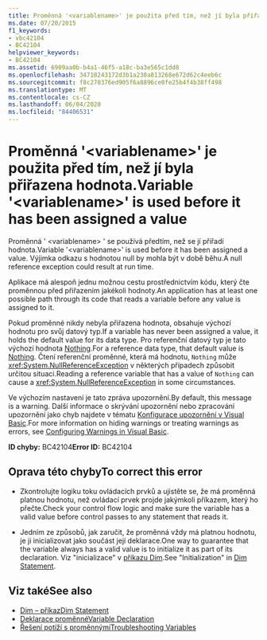 ```yaml
---
title: Proměnná '<variablename>' je použita před tím, než jí byla přiřazena hodnota.
ms.date: 07/20/2015
f1_keywords:
- vbc42104
- BC42104
helpviewer_keywords:
- BC42104
ms.assetid: 6909aa0b-b4a1-46f5-a18c-ba3e565c1dd8
ms.openlocfilehash: 34718243172d3b1a238a813268e672d62c4eeb6c
ms.sourcegitcommit: f8c270376ed905f6a8896ce0fe25b4f4b38ff498
ms.translationtype: MT
ms.contentlocale: cs-CZ
ms.lasthandoff: 06/04/2020
ms.locfileid: "84406531"
---
```

# <a name="variable-variablename-is-used-before-it-has-been-assigned-a-value"></a><span data-ttu-id="b3b7a-102">Proměnná '\<variablename>' je použita před tím, než jí byla přiřazena hodnota.</span><span class="sxs-lookup"><span data-stu-id="b3b7a-102">Variable '\<variablename>' is used before it has been assigned a value</span></span>
<span data-ttu-id="b3b7a-103">Proměnná ' \<variablename> ' se používá předtím, než se jí přiřadí hodnota.</span><span class="sxs-lookup"><span data-stu-id="b3b7a-103">Variable '\<variablename>' is used before it has been assigned a value.</span></span> <span data-ttu-id="b3b7a-104">Výjimka odkazu s hodnotou null by mohla být v době běhu.</span><span class="sxs-lookup"><span data-stu-id="b3b7a-104">A null reference exception could result at run time.</span></span>  
  
 <span data-ttu-id="b3b7a-105">Aplikace má alespoň jednu možnou cestu prostřednictvím kódu, který čte proměnnou před přiřazením jakékoli hodnoty.</span><span class="sxs-lookup"><span data-stu-id="b3b7a-105">An application has at least one possible path through its code that reads a variable before any value is assigned to it.</span></span>  
  
 <span data-ttu-id="b3b7a-106">Pokud proměnné nikdy nebyla přiřazena hodnota, obsahuje výchozí hodnotu pro svůj datový typ.</span><span class="sxs-lookup"><span data-stu-id="b3b7a-106">If a variable has never been assigned a value, it holds the default value for its data type.</span></span> <span data-ttu-id="b3b7a-107">Pro referenční datový typ je tato výchozí hodnota [Nothing](../nothing.md).</span><span class="sxs-lookup"><span data-stu-id="b3b7a-107">For a reference data type, that default value is [Nothing](../nothing.md).</span></span> <span data-ttu-id="b3b7a-108">Čtení referenční proměnné, která má hodnotu, `Nothing` může <xref:System.NullReferenceException> v některých případech způsobit určitou situaci.</span><span class="sxs-lookup"><span data-stu-id="b3b7a-108">Reading a reference variable that has a value of `Nothing` can cause a <xref:System.NullReferenceException> in some circumstances.</span></span>  
  
 <span data-ttu-id="b3b7a-109">Ve výchozím nastavení je tato zpráva upozornění.</span><span class="sxs-lookup"><span data-stu-id="b3b7a-109">By default, this message is a warning.</span></span> <span data-ttu-id="b3b7a-110">Další informace o skrývání upozornění nebo zpracování upozornění jako chyb najdete v tématu [Konfigurace upozornění v Visual Basic](/visualstudio/ide/configuring-warnings-in-visual-basic).</span><span class="sxs-lookup"><span data-stu-id="b3b7a-110">For more information on hiding warnings or treating warnings as errors, see [Configuring Warnings in Visual Basic](/visualstudio/ide/configuring-warnings-in-visual-basic).</span></span>  
  
 <span data-ttu-id="b3b7a-111">**ID chyby:** BC42104</span><span class="sxs-lookup"><span data-stu-id="b3b7a-111">**Error ID:** BC42104</span></span>  
  
## <a name="to-correct-this-error"></a><span data-ttu-id="b3b7a-112">Oprava této chyby</span><span class="sxs-lookup"><span data-stu-id="b3b7a-112">To correct this error</span></span>  
  
- <span data-ttu-id="b3b7a-113">Zkontrolujte logiku toku ovládacích prvků a ujistěte se, že má proměnná platnou hodnotu, než ovládací prvek projde jakýmkoli příkazem, který ho přečte.</span><span class="sxs-lookup"><span data-stu-id="b3b7a-113">Check your control flow logic and make sure the variable has a valid value before control passes to any statement that reads it.</span></span>  
  
- <span data-ttu-id="b3b7a-114">Jedním ze způsobů, jak zaručit, že proměnná vždy má platnou hodnotu, je ji inicializovat jako součást její deklarace.</span><span class="sxs-lookup"><span data-stu-id="b3b7a-114">One way to guarantee that the variable always has a valid value is to initialize it as part of its declaration.</span></span> <span data-ttu-id="b3b7a-115">Viz "inicializace" v [příkazu Dim](../statements/dim-statement.md).</span><span class="sxs-lookup"><span data-stu-id="b3b7a-115">See "Initialization" in [Dim Statement](../statements/dim-statement.md).</span></span>  
  
## <a name="see-also"></a><span data-ttu-id="b3b7a-116">Viz také</span><span class="sxs-lookup"><span data-stu-id="b3b7a-116">See also</span></span>

- [<span data-ttu-id="b3b7a-117">Dim – příkaz</span><span class="sxs-lookup"><span data-stu-id="b3b7a-117">Dim Statement</span></span>](../statements/dim-statement.md)
- [<span data-ttu-id="b3b7a-118">Deklarace proměnné</span><span class="sxs-lookup"><span data-stu-id="b3b7a-118">Variable Declaration</span></span>](../../programming-guide/language-features/variables/variable-declaration.md)
- [<span data-ttu-id="b3b7a-119">Řešení potíží s proměnnými</span><span class="sxs-lookup"><span data-stu-id="b3b7a-119">Troubleshooting Variables</span></span>](../../programming-guide/language-features/variables/troubleshooting-variables.md)
